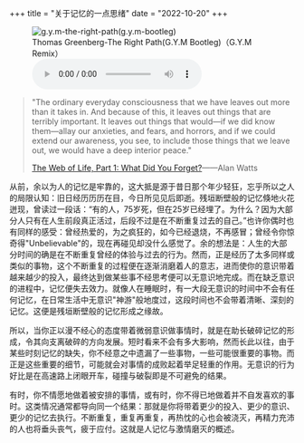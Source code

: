 +++
title = "关于记忆的一点思绪"
date = "2022-10-20"
+++

<link rel="stylesheet" href="/css/audio.min.css" />
<figure class="figure-center">
  <img src="https://static.yon.im/image/blog/thoughs-about-memories/g.y.m-the-right-path%28g.y.m-bootleg%29.jpg" alt="g.y.m-the-right-path(g.y.m-bootleg)">
  <figcaption>Thomas Greenberg-The Right Path(G.Y.M Bootleg)（G.Y.M Remix）</figcaption>
  <audio class="audio-control" controls>
    <source src="https://static.yon.im/audio/Thomas%20Greenberg-The%20Right%20Path%28G.Y.M%20Bootleg%29%EF%BC%88G.Y.M%20Remix%EF%BC%89%20-%20G.Y.M.mp3" type="audio/mpeg">
    您的浏览器不支持 audio 元素。
  </audio>
</figure>

> "The ordinary everyday consciousness that we have leaves out more than it takes in. And because of this, it leaves out things that are terribly important. It leaves out things that would—if we did know them—allay our anxieties, and fears, and horrors, and if we could extend our awareness, you see, to include those things that we leave out, we would have a deep interior peace."
> 
> [The Web of Life, Part 1: What Did You Forget?](https://genius.com/Alan-watts-the-web-of-life-part-1-what-did-you-forget-annotated)——Alan Watts

从前，余以为人的记忆是牢靠的，这大抵是源于昔日那个年少轻狂，忘乎所以之人的局限认知：旧日经历历历在目，今日所见见后即逝。残垣断壁般的记忆倏地火花迸现，曾读过一段话：“有的人，75岁死，但在25岁已经埋了。为什么？因为大部分人只有在人生前段真正活过，后段不过是在不断重复过去的自己。”也许你偶时也有同样的感受：曾经热爱的，为之疯狂的，如今已经退烧，不再感冒；曾经令你惊奇得"Unbelievable"的，现在再碰见却没什么感觉了。余的想法是：人生的大部分时间的确是在不断重复曾经的体验与过去的行为。然而，正是经历了太多同样或类似的事物，这个不断重复的过程便在逐渐消磨着人的意志，进而使你的意识带着越来越少的投入，最终达到做某些事不经思考便可以无意识地完成。而在缺乏意识的进程中，记忆便失去效力。就像人在睡眠时，有一大段无意识的时间中不会有任何记忆，在日常生活中无意识"神游"般地度过，这段时间也不会带着清晰、深刻的记忆。这便是残垣断壁般的记忆形成之缘故。

所以，当你正以漫不经心的态度带着微弱意识做事情时，就是在助长破碎记忆的形成，令其向支离破碎的方向发展。短时看来不会有多大影响，然而长此以往，由于某些时刻记忆的缺失，你不经意之中遗漏了一些事物，一些可能很重要的事物。而正是这些重要的细节，可能就会对事情的成败起着举足轻重的作用。无意识的行为好比是在高速路上闭眼开车，碰撞与破裂即是不可避免的结果。

有时，你不情愿地做着被安排的事情，或有时，你不得已地做着并不自发喜欢的事时。这类情况通常都导向同一个结果：那就是你将带着更少的投入、更少的意识、更少的记忆去执行。不断重复，重复再重复，再热忱的心也会被浇灭，再精力充沛的人也将垂头丧气，疲于应付。这就是人记忆与激情磨灭的概述。
